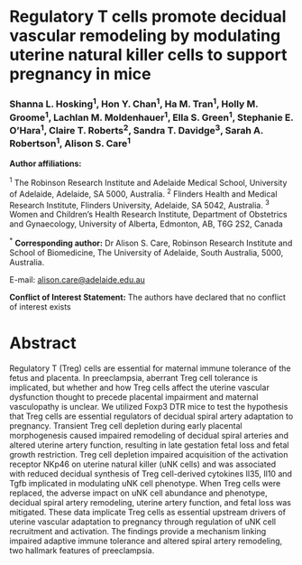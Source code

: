 # Regulatory T cells promote decidual vascular remodeling by modulating uterine natural killer cells to support pregnancy in mice

### Shanna L. Hosking<sup>1</sup>, Hon Y. Chan<sup>1</sup>, Ha M. Tran<sup>1</sup>, Holly M. Groome<sup>1</sup>,  Lachlan M. Moldenhauer<sup>1</sup>, Ella S. Green<sup>1</sup>, Stephanie E. O’Hara<sup>1</sup>, Claire T. Roberts<sup>2</sup>, Sandra T. Davidge<sup>3</sup>, Sarah A. Robertson<sup>1</sup>, Alison S. Care<sup>1</sup>

**Author affiliations:**

<sup>1</sup> The Robinson Research Institute and Adelaide Medical School, University of Adelaide, Adelaide, SA 5000, Australia.
<sup>2</sup> Flinders Health and Medical Research Institute, Flinders University, Adelaide, SA 5042, Australia.
<sup>3</sup> Women and Children’s Health Research Institute, Department of Obstetrics and Gynaecology, University of Alberta, Edmonton, AB, T6G 2S2, Canada

<sup>\*</sup> **Corresponding author:** Dr Alison S. Care, Robinson Research Institute and School of Biomedicine, The University of Adelaide, South Australia, 5000, Australia. 

E-mail: alison.care@adelaide.edu.au

**Conflict of Interest Statement:** The authors have declared that no conflict of interest exists

# Abstract

Regulatory T (Treg) cells are essential for maternal immune tolerance of the fetus and placenta. In preeclampsia, aberrant Treg cell tolerance is implicated, but whether and how Treg cells affect the uterine vascular dysfunction thought to precede placental impairment and maternal vasculopathy is unclear. We utilized Foxp3 DTR mice to test the hypothesis that Treg cells are essential regulators of decidual spiral artery adaptation to pregnancy. Transient Treg cell depletion during early placental morphogenesis caused impaired remodeling of decidual spiral arteries and altered uterine artery function, resulting in late gestation fetal loss and fetal growth restriction. Treg cell depletion impaired acquisition of the activation receptor NKp46 on uterine natural killer (uNK cells) and was associated with reduced decidual synthesis of Treg cell-derived cytokines Il35, Il10 and Tgfb implicated in modulating uNK cell phenotype. When Treg cells were replaced, the adverse impact on uNK cell abundance and phenotype, decidual spiral artery remodeling, uterine artery function, and fetal loss was mitigated. These data implicate Treg cells as essential upstream drivers of uterine vascular adaptation to pregnancy through regulation of uNK cell recruitment and activation. The findings provide a mechanism linking impaired adaptive immune tolerance and altered spiral artery remodeling, two hallmark features of preeclampsia.